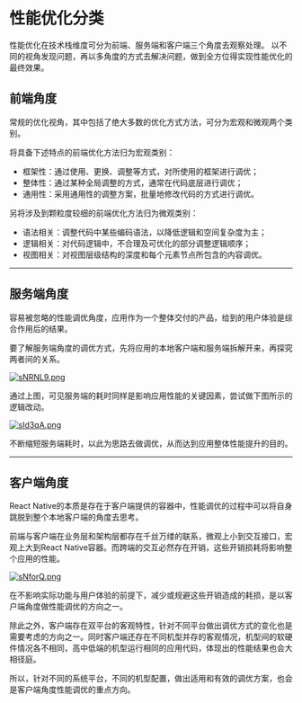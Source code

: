 # 性能优化分类
性能优化在技术栈维度可分为前端、服务端和客户端三个角度去观察处理。
以不同的视角发现问题，再以多角度的方式去解决问题，做到全方位得实现性能优化的最终效果。

## 前端角度
常规的优化视角，其中包括了绝大多数的优化方式方法，可分为宏观和微观两个类别。

将具备下述特点的前端优化方法归为宏观类别：
- 框架性：通过使用、更换、调整等方式，对所使用的框架进行调优；
- 整体性：通过某种全局调整的方式，通常在代码底层进行调优；
- 通用性：采用通用性的调整方案，批量地修改代码的方式进行调优。

另将涉及到颗粒度较细的前端优化方法归为微观类别：
- 语法相关：调整代码中某些编码语法，以降低逻辑和空间复杂度为主；
- 逻辑相关：对代码逻辑中，不合理及可优化的部分调整逻辑顺序；
- 视图相关：对视图层级结构的深度和每个元素节点所包含的内容调优。

---

## 服务端角度
容易被忽略的性能调优角度，应用作为一个整体交付的产品，给到的用户体验是综合作用后的结果。

要了解服务端角度的调优方式，先将应用的本地客户端和服务端拆解开来，再探究两者间的关系。

[![sNRNL9.png](https://s3.ax1x.com/2021/01/13/sNRNL9.png)](https://imgchr.com/i/sNRNL9)

通过上图，可见服务端的耗时同样是影响应用性能的关键因素，尝试做下图所示的逻辑改动。

[![sId3qA.png](https://s3.ax1x.com/2021/01/22/sId3qA.png)](https://imgchr.com/i/sId3qA)

不断缩短服务端耗时，以此为思路去做调优，从而达到应用整体性能提升的目的。

---

## 客户端角度
React Native的本质是存在于客户端提供的容器中，性能调优的过程中可以将自身跳脱到整个本地客户端的角度去思考。

前端与客户端在业务层和架构层都存在千丝万缕的联系，微观上小到交互接口，宏观上大到React Native容器。而跨端的交互必然存在开销，这些开销损耗将影响整个应用的性能。

[![sNforQ.png](https://s3.ax1x.com/2021/01/13/sNforQ.png)](https://imgchr.com/i/sNforQ)

在不影响实际功能与用户体验的前提下，减少或规避这些开销造成的耗损，是以客户端角度做性能调优的方向之一。

除此之外，客户端存在双平台的客观特性，针对不同平台做出调优方式的变化也是需要考虑的方向之一。同时客户端还存在不同机型并存的客观情况，机型间的软硬件情况各不相同，高中低端的机型运行相同的应用代码，体现出的性能结果也会大相径庭。

所以，针对不同的系统平台，不同的机型配置，做出适用和有效的调优方案，也会是客户端角度性能调优的重点方向。